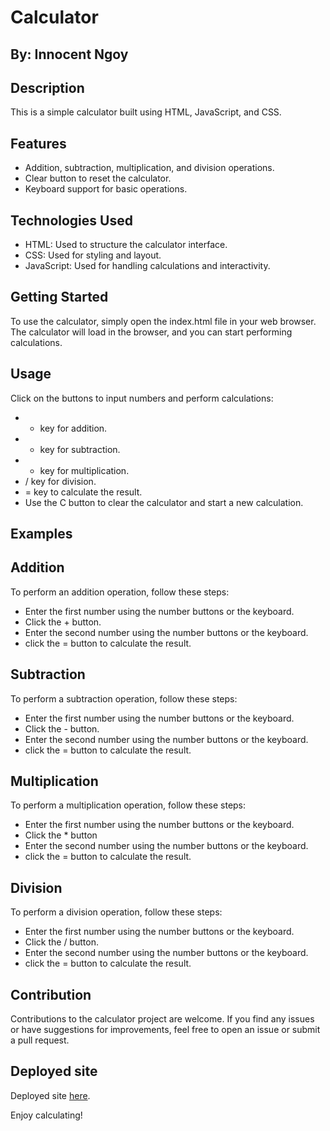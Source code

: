 # Calculator

## By: Innocent Ngoy

## Description
This is a simple calculator built using HTML, JavaScript, and CSS.

## Features
- Addition, subtraction, multiplication, and division operations.
- Clear button to reset the calculator.
- Keyboard support for basic operations.

## Technologies Used
- HTML: Used to structure the calculator interface.
- CSS: Used for styling and layout.
- JavaScript: Used for handling calculations and interactivity.

## Getting Started
To use the calculator, simply open the index.html file in your web browser. The calculator will load in the browser, and you can start performing calculations.

## Usage
Click on the buttons to input numbers and perform calculations:
- + key for addition.
- - key for subtraction.
- * key for multiplication.
- / key for division.
- = key to calculate the result.
- Use the C button to clear the calculator and start a new calculation.


## Examples

## Addition
To perform an addition operation, follow these steps:

- Enter the first number using the number buttons or the keyboard.
- Click the + button.
- Enter the second number using the number buttons or the keyboard.
- click the = button to calculate the result.

## Subtraction
To perform a subtraction operation, follow these steps:

- Enter the first number using the number buttons or the keyboard.
- Click the - button.
- Enter the second number using the number buttons or the keyboard.
- click the = button to calculate the result.

## Multiplication
To perform a multiplication operation, follow these steps:

- Enter the first number using the number buttons or the keyboard.
- Click the * button 
- Enter the second number using the number buttons or the keyboard.
- click the = button to calculate the result.

## Division
To perform a division operation, follow these steps:

- Enter the first number using the number buttons or the keyboard.
- Click the / button.
- Enter the second number using the number buttons or the keyboard.
- click the = button to calculate the result.

## Contribution
Contributions to the calculator project are welcome. If you find any issues or have suggestions for improvements, feel free to open an issue or submit a pull request.

## Deployed site

Deployed site <a href="https://inongoy.github.io/Calculator/">here</a>.

Enjoy calculating!

